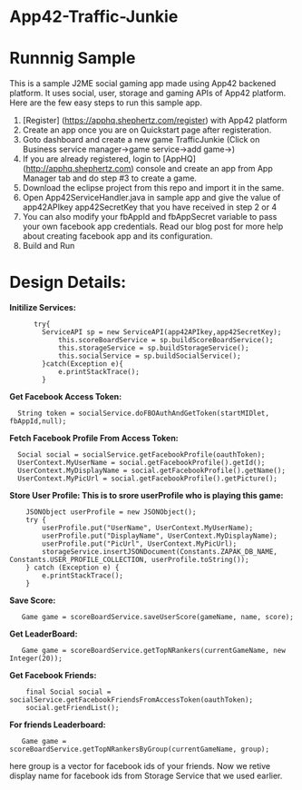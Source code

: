 App42-Traffic-Junkie
===========================

# Runnnig Sample

This is a sample J2ME social gaming app made using App42 backened platform. It uses social, user, storage and gaming APIs of App42 platform. Here are the few easy steps to run this sample app.


1. [Register] (https://apphq.shephertz.com/register) with App42 platform
2. Create an app once you are on Quickstart page after registeration.
3. Goto dashboard and create a new game TrafficJunkie (Click on Business service manager->game service->add game->)
4. If you are already registered, login to [AppHQ] (http://apphq.shephertz.com) console and create an app from App Manager tab and do step #3 to create a game.
5. Download the eclipse project from this repo and import it in the same.
6. Open App42ServiceHandler.java in sample app and give the value of app42APIkey app42SecretKey that you have received in step 2 or 4
7. You can also modify your fbAppId and fbAppSecret variable to pass your own facebook app credentials. Read our blog post for more help about creating facebook app and its configuration.
7. Build and Run 



# Design Details:

__Initilize Services:__

```
      try{
	  	ServiceAPI sp = new ServiceAPI(app42APIkey,app42SecretKey);
	    	this.scoreBoardService = sp.buildScoreBoardService();
	    	this.storageService = sp.buildStorageService();
	    	this.socialService = sp.buildSocialService();
    	}catch(Exception e){
    		e.printStackTrace();
    	}
```

__Get Facebook Access Token:__

```
  String token = socialService.doFBOAuthAndGetToken(startMIDlet, fbAppId,null);
```  
  
__Fetch Facebook Profile From Access Token:__

```
  Social social = socialService.getFacebookProfile(oauthToken);
  UserContext.MyUserName = social.getFacebookProfile().getId();
  UserContext.MyDisplayName = social.getFacebookProfile().getName();
  UserContext.MyPicUrl = social.getFacebookProfile().getPicture();
```  
  
__Store User Profile: This is to srore userProfile who is playing this game:__

```
    JSONObject userProfile = new JSONObject();
    try {
        userProfile.put("UserName", UserContext.MyUserName);
        userProfile.put("DisplayName", UserContext.MyDisplayName);
        userProfile.put("PicUrl", UserContext.MyPicUrl);
        storageService.insertJSONDocument(Constants.ZAPAK_DB_NAME, Constants.USER_PROFILE_COLLECTION, userProfile.toString());
    } catch (Exception e) {
        e.printStackTrace();
    }
```
__Save Score:__

```
   Game game = scoreBoardService.saveUserScore(gameName, name, score);
```

__Get LeaderBoard:__ 

```
   Game game = scoreBoardService.getTopNRankers(currentGameName, new Integer(20));
```

__Get Facebook Friends:__ 

```
    final Social social = socialService.getFacebookFriendsFromAccessToken(oauthToken);
    social.getFriendList();
```

__For friends Leaderboard:__ 

```
   Game game = scoreBoardService.getTopNRankersByGroup(currentGameName, group);
```   
   here group is a vector for facebook ids of your friends. Now we retive display name 
   for facebook ids from Storage Service that we used earlier.
  

